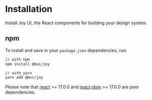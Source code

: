 # Installation

<p class="description">Install Joy UI, the React components for building your design system.</p>

## npm

To install and save in your `package.json` dependencies, run:

```sh
// with npm
npm install @mui/joy

// with yarn
yarn add @mui/joy
```

<!-- #react-peer-version -->

Please note that [react](https://www.npmjs.com/package/react) >= 17.0.0 and [react-dom](https://www.npmjs.com/package/react-dom) >= 17.0.0 are peer dependencies.
